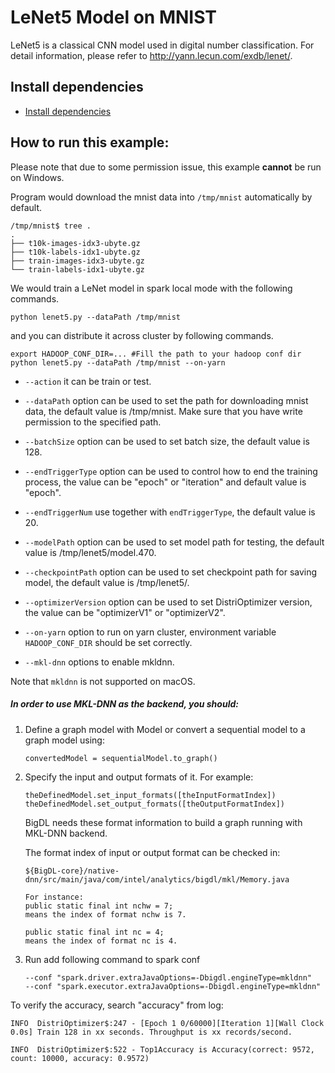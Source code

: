 # LeNet5 Model on MNIST

LeNet5 is a classical CNN model used in digital number classification. For detail information,
please refer to <http://yann.lecun.com/exdb/lenet/>.

## Install dependencies
 * [Install dependencies](../../../README.md#install.dependencies)

## How to run this example:
Please note that due to some permission issue, this example **cannot** be run on Windows.


Program would download the mnist data into ```/tmp/mnist``` automatically by default.

```
/tmp/mnist$ tree .
.
├── t10k-images-idx3-ubyte.gz
├── t10k-labels-idx1-ubyte.gz
├── train-images-idx3-ubyte.gz
└── train-labels-idx1-ubyte.gz

```

We would train a LeNet model in spark local mode with the following commands.

```
python lenet5.py --dataPath /tmp/mnist
```
and you can distribute it across cluster by following commands.
```
export HADOOP_CONF_DIR=... #Fill the path to your hadoop conf dir
python lenet5.py --dataPath /tmp/mnist --on-yarn
```

* ```--action``` it can be train or test.

* ```--dataPath``` option can be used to set the path for downloading mnist data, the default value is /tmp/mnist. Make sure that you have write permission to the specified path.

* ```--batchSize``` option can be used to set batch size, the default value is 128.

* ```--endTriggerType``` option can be used to control how to end the training process, the value can be "epoch" or "iteration" and default value is "epoch".

* ```--endTriggerNum``` use together with ```endTriggerType```, the default value is 20.

* ```--modelPath``` option can be used to set model path for testing, the default value is /tmp/lenet5/model.470.

* ```--checkpointPath``` option can be used to set checkpoint path for saving model, the default value is /tmp/lenet5/.

* ```--optimizerVersion``` option can be used to set DistriOptimizer version, the value can be "optimizerV1" or "optimizerV2".

* ```--on-yarn``` option to run on yarn cluster, environment variable `HADOOP_CONF_DIR` should be set correctly.

* ```--mkl-dnn``` options to enable mkldnn.

Note that `mkldnn` is not supported on macOS.

##### In order to use MKL-DNN as the backend, you should:
1. Define a graph model with Model or convert a sequential model to a graph model using:
   ```
   convertedModel = sequentialModel.to_graph()
   ```
2. Specify the input and output formats of it.
   For example:
   ```
   theDefinedModel.set_input_formats([theInputFormatIndex])
   theDefinedModel.set_output_formats([theOutputFormatIndex])
   ```
   BigDL needs these format information to build a graph running with MKL-DNN backend.
   
   The format index of input or output format can be checked
   in: 
   ```
   ${BigDL-core}/native-dnn/src/main/java/com/intel/analytics/bigdl/mkl/Memory.java
   
   For instance:
   public static final int nchw = 7;
   means the index of format nchw is 7.
   
   public static final int nc = 4;
   means the index of format nc is 4.
   
   ```
3. Run add following command to spark conf
   ```
   --conf "spark.driver.extraJavaOptions=-Dbigdl.engineType=mkldnn"
   --conf "spark.executor.extraJavaOptions=-Dbigdl.engineType=mkldnn"
   ```

To verify the accuracy, search "accuracy" from log:

```
INFO  DistriOptimizer$:247 - [Epoch 1 0/60000][Iteration 1][Wall Clock 0.0s] Train 128 in xx seconds. Throughput is xx records/second.

INFO  DistriOptimizer$:522 - Top1Accuracy is Accuracy(correct: 9572, count: 10000, accuracy: 0.9572)

```

